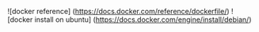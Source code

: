 ![docker reference] (https://docs.docker.com/reference/dockerfile/)
![docker install on ubuntu] (https://docs.docker.com/engine/install/debian/)
